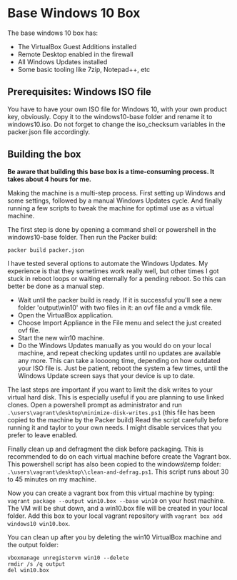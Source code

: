 # Base Windows 10 Box
The base windows 10 box has:
- The VirtualBox Guest Additions installed
- Remote Desktop enabled in the firewall
- All Windows Updates installed
- Some basic tooling like 7zip, Notepad++, etc

## Prerequisites: Windows ISO file
You have to have your own ISO file for Windows 10, with your own product key, obviously. Copy it to the windows10-base folder and rename it to windows10.iso. Do not forget to change the iso_checksum variables in the packer.json file accordingly.

## Building the box
**Be aware that building this base box is a time-consuming process. It takes about 4 hours for me.**

Making the machine is a multi-step process. First setting up Windows and some settings, followed by a manual Windows Updates cycle. And finally running a few scripts to tweak the machine for optimal use as a virtual machine.

The first step is done by opening a command shell or powershell in the windows10-base folder. Then run the Packer build:
```
packer build packer.json
```

I have tested several options to automate the Windows Updates. My experience is that they sometimes work really well, but other times I got stuck in reboot loops or waiting eternally for a pending reboot. So this can better be done as a manual step. 
- Wait until the packer build is ready. If it is successful you'll see a new folder 'output\win10' with two files in it: an ovf file and a vmdk file.
- Open the VirtualBox application.
- Choose Import Appliance in the File menu and select the just created ovf file.
- Start the new win10 machine.
- Do the Windows Updates manually as you would do on your local machine, and repeat checking updates until no updates are available any more. This can take a loooong time, depending on how outdated your ISO file is. Just be patient, reboot the system a few times, until the Windows Update screen says that your device is up to date.

The last steps are important if you want to limit the disk writes to your virtual hard disk. This is especially useful if you are planning to use linked clones.
Open a powershell prompt as administrator and run `.\users\vagrant\desktop\minimize-disk-writes.ps1` (this file has been copied to the machine by the Packer build)
Read the script carefully before running it and taylor to your own needs. I might disable services that you prefer to leave enabled.

Finally clean up and defragment the disk before packaging. This is recommended to do on each virtual machine before create the Vagrant box. 
This powershell script has also been copied to the windows\temp folder: `.\users\vagrant\desktop\\clean-and-defrag.ps1`.
This script runs about 30 to 45 minutes on my machine.

Now you can create a vagrant box from this virtual machine by typing: `vagrant package --output win10.box --base win10` on your host machine. The VM will be shut down, and a win10.box file will be created in your local folder.
Add this box to your local vagrant repository with `vagrant box add windows10 win10.box`.

You can clean up after you by deleting the win10 VirtualBox machine and the output folder:
```
vboxmanage unregistervm win10 --delete
rmdir /s /q output
del win10.box
```






